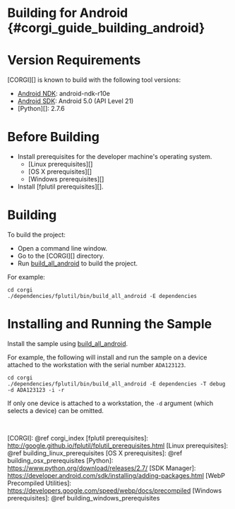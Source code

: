 Building for Android    {#corgi_guide_building_android}
====================

# Version Requirements

[CORGI][] is known to build with the following tool versions:

-   [Android NDK][]: android-ndk-r10e
-   [Android SDK][]: Android 5.0 (API Level 21)
-   [Python][]: 2.7.6

# Before Building

-   Install prerequisites for the developer machine's operating system.
    -   [Linux prerequisites][]
    -   [OS X prerequisites][]
    -   [Windows prerequisites][]
-   Install [fplutil prerequisites][].

# Building

To build the project:

-   Open a command line window.
-   Go to the [CORGI][] directory.
-   Run [build_all_android][] to build the project.

For example:

    cd corgi
    ./dependencies/fplutil/bin/build_all_android -E dependencies

# Installing and Running the Sample

Install the sample using [build_all_android][].

For example, the following will install and run the sample on a device attached
to the workstation with the serial number `ADA123123`.

    cd corgi
    ./dependencies/fplutil/bin/build_all_android -E dependencies -T debug -d ADA123123 -i -r

If only one device is attached to a workstation, the `-d` argument
(which selects a device) can be omitted.

<br>

  [Android]: https://www.android.com/
  [Android NDK]: http://developer.android.com/tools/sdk/ndk/index.html
  [Android SDK]: http://developer.android.com/sdk/index.html
  [build_all_android]: http://google.github.io/fplutil/build_all_android.html
  [cmake]: https://cmake.org/
  [CORGI]: @ref corgi_index
  [fplutil prerequisites]: http://google.github.io/fplutil/fplutil_prerequisites.html
  [Linux prerequisites]: @ref building_linux_prerequisites
  [OS X prerequisites]: @ref building_osx_prerequisites
  [Python]: https://www.python.org/download/releases/2.7/
  [SDK Manager]: https://developer.android.com/sdk/installing/adding-packages.html
  [WebP Precompiled Utilities]: https://developers.google.com/speed/webp/docs/precompiled
  [Windows prerequisites]: @ref building_windows_prerequisites
